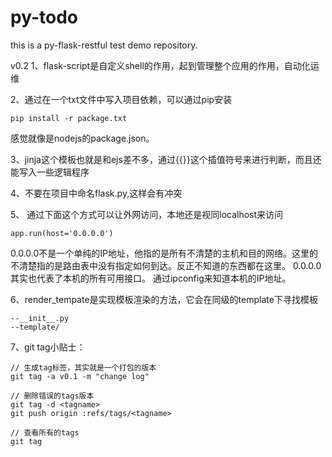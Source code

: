 # py-todo
this is a py-flask-restful test demo repository.

v0.2
1、flask-script是自定义shell的作用，起到管理整个应用的作用，自动化运维

2、通过在一个txt文件中写入项目依赖，可以通过pip安装

```
pip install -r package.txt
```

感觉就像是nodejs的package.json。

3、jinja这个模板也就是和ejs差不多，通过{{}}这个插值符号来进行判断，而且还能写入一些逻辑程序

4、不要在项目中命名flask.py,这样会有冲突

5、
通过下面这个方式可以让外网访问，本地还是视同localhost来访问
```
app.run(host='0.0.0.0')
```
0.0.0.0不是一个单纯的IP地址，他指的是所有不清楚的主机和目的网络。这里的不清楚指的是路由表中没有指定如何到达。反正不知道的东西都在这里。
0.0.0.0其实也代表了本机的所有可用接口。
通过ipconfig来知道本机的IP地址。

6、render_tempate是实现模板渲染的方法，它会在同级的template下寻找模板

```
--__init__.py
--template/
```
7、git tag小贴士：

```
// 生成tag标签，其实就是一个打包的版本
git tag -a v0.1 -m "change log"

// 删除错误的tags版本
git tag -d <tagname>
git push origin :refs/tags/<tagname>

// 查看所有的tags
git tag
```
